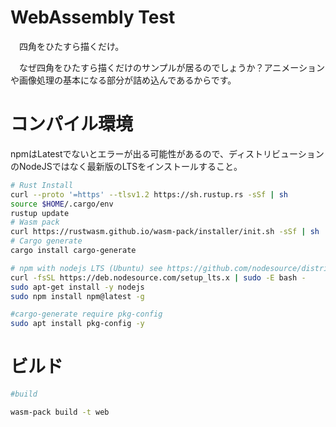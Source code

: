 # WebAssembly Test
　四角をひたすら描くだけ。

　なぜ四角をひたすら描くだけのサンプルが居るのでしょうか？アニメーションや画像処理の基本になる部分が詰め込んであるからです。

# コンパイル環境

npmはLatestでないとエラーが出る可能性があるので、ディストリビューションのNodeJSではなく最新版のLTSをインストールすること。

```sh
# Rust Install
curl --proto '=https' --tlsv1.2 https://sh.rustup.rs -sSf | sh
source $HOME/.cargo/env
rustup update
# Wasm pack
curl https://rustwasm.github.io/wasm-pack/installer/init.sh -sSf | sh
# Cargo generate
cargo install cargo-generate

# npm with nodejs LTS (Ubuntu) see https://github.com/nodesource/distributions
curl -fsSL https://deb.nodesource.com/setup_lts.x | sudo -E bash -
sudo apt-get install -y nodejs
sudo npm install npm@latest -g

#cargo-generate require pkg-config
sudo apt install pkg-config -y
```

# ビルド 

```sh
#build

wasm-pack build -t web
````
